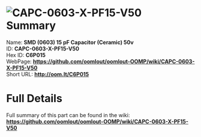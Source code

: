 
![CAPC-0603-X-PF15-V50](https://github.com/oomlout/oomlout-OOMP/blob/master/parts/CAPC-0603-X-PF15-V50/CAPC-0603-X-PF15-V50_420.jpg)   
Summary
=================
  
Name: __SMD (0603) 15 pF Capacitor (Ceramic) 50v__    
ID: __CAPC-0603-X-PF15-V50__   
Hex ID: __C6P015__   
WebPage: __https://github.com/oomlout/oomlout-OOMP/wiki/CAPC-0603-X-PF15-V50__   
Short URL: __http://oom.lt/C6P015__   

Full Details
==========================
Full summary of this part can be found in the wiki:   
__https://github.com/oomlout/oomlout-OOMP/wiki/CAPC-0603-X-PF15-V50__    

